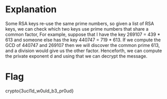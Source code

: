 # Explanation
Some RSA keys re-use the same prime numbers, so given a list of RSA keys, we can check which two keys use prime numbers that share a common factor, 
For example, suppose that I have the key 269107 = 439 * 613 and someone else has the key 440747 = 719 * 613. If we compute the GCD of 440747 and 269107 then we will discover the common prime 613, and a division would give us the other factor. Henceforth, we can compute the private exponent
d and using that we can decrypt the message.

# Flag
crypto{3ucl1d_w0uld_b3_pr0ud}